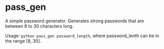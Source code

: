# pass_gen

A simple password generator. Generates strong passwords that are between 8 to 30 characters long.

Usage: ```python pass_gen password_length```,
where password_lenth can be in the range [8, 30].

